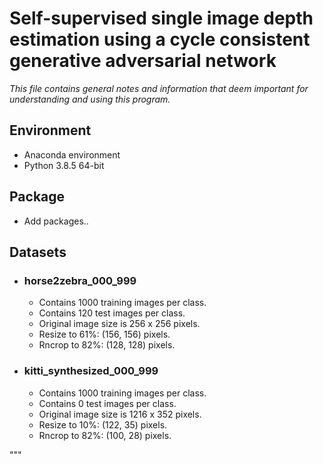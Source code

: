 # Self-supervised single image depth estimation using a cycle consistent generative adversarial network

*This file contains general notes and information that deem important for understanding and using this program.*

## Environment

* Anaconda environment 
* Python 3.8.5 64-bit

## Package

* Add packages..

## Datasets

* ### **horse2zebra_000_999**       
    * Contains 1000 training images per class.
    * Contains 120 test images per class.
    * Original image size is 256 x 256 pixels.
    * Resize to 61%: (156, 156) pixels.
    * Rncrop to 82%: (128, 128) pixels.

* ### **kitti_synthesized_000_999** 
    * Contains 1000 training images per class.
    * Contains 0 test images per class.
    * Original image size is 1216 x 352 pixels.
    * Resize to 10%: (122, 35) pixels.
    * Rncrop to 82%: (100, 28) pixels.

"""